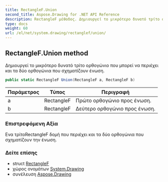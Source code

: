 ```yaml
---
title: RectangleF.Union
second_title: Aspose.Drawing for .NET API Reference
description: RectangleF μέθοδος. Δημιουργεί το μικρότερο δυνατό τρίτο ορθογώνιο που μπορεί να περιέχει και τα δύο ορθογώνια που σχηματίζουν ένωση.
type: docs
weight: 60
url: /el/net/system.drawing/rectanglef/union/
---
```

## RectangleF.Union method

Δημιουργεί το μικρότερο δυνατό τρίτο ορθογώνιο που μπορεί να περιέχει και τα δύο ορθογώνια που σχηματίζουν ένωση.

```csharp
public static RectangleF Union(RectangleF a, RectangleF b)
```

| Παράμετρος | Τύπος | Περιγραφή |
| --- | --- | --- |
| a | RectangleF | Πρώτο ορθογώνιο προς ένωση. |
| b | RectangleF | Δεύτερο ορθογώνιο προς ένωση. |

### Επιστρεφόμενη Αξία

Ενα τρίτοRectangleF δομή που περιέχει και τα δύο ορθογώνια που σχηματίζουν την ένωση.

### Δείτε επίσης

* struct [RectangleF](../)
* χώρος ονομάτων [System.Drawing](../../rectanglef/)
* συνέλευση [Aspose.Drawing](../../../)


